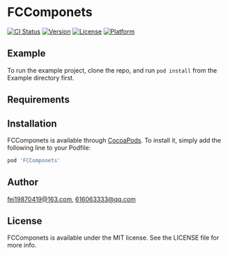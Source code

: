 # FCComponets

[![CI Status](https://img.shields.io/travis/fei19870419@163.com/FCComponets.svg?style=flat)](https://travis-ci.org/fei19870419@163.com/FCComponets)
[![Version](https://img.shields.io/cocoapods/v/FCComponets.svg?style=flat)](https://cocoapods.org/pods/FCComponets)
[![License](https://img.shields.io/cocoapods/l/FCComponets.svg?style=flat)](https://cocoapods.org/pods/FCComponets)
[![Platform](https://img.shields.io/cocoapods/p/FCComponets.svg?style=flat)](https://cocoapods.org/pods/FCComponets)

## Example

To run the example project, clone the repo, and run `pod install` from the Example directory first.

## Requirements

## Installation

FCComponets is available through [CocoaPods](https://cocoapods.org). To install
it, simply add the following line to your Podfile:

```ruby
pod 'FCComponets'
```

## Author

fei19870419@163.com, 616063333@qq.com

## License

FCComponets is available under the MIT license. See the LICENSE file for more info.
